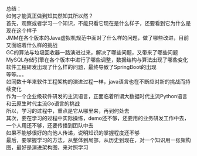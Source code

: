 总结：  
如何才能真正做到知其然知其所以然？  
首先，观察或者学习一个知识，不能只看它现在是什么样子，还要看到它为什么是现在这个样子  
JMM在各个版本的Java虚拟机规范中面对了什么样的问题，做了哪些改进，目前又面临着什么样的挑战  
GC的算法与垃圾回收器一路演进过来，解决了哪些问题，又带来了哪些问题  
MySQL存储引擎在各个版本中进行了哪些调整，数据结构与算法出现了哪些变化  
软件工程研发出现了什么样的问题，最终导致了SpringBoot的出现  
等等。。。  
如同数十年来软件工程架构的演进过程一样，java语言也在不断应对新的挑战而持续变化  
作为一个企业级软件研发的主流语言，正面临着所谓大数据时代主流Python语言和云原生时代主流Go语言的挑战  
所以，学习的过程中，重点是它从哪里来，再到何处去  
其次，要在学习的过程中实际操练，demo还不够，还要用的业务研发工作中去，一个人用还不够，还要传播到团队中去  
如果不能够很好的向他人传递，说明知识的掌握程度还不够  
最后，要掌握学习的方法，从整体到局部，从历史到现在，对一个知识用一张架构图，最好是演进架构图，来对照学习